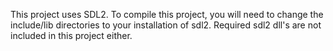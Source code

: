 This project uses SDL2. To compile this project, you will need to change the include/lib directories to your installation of sdl2. Required sdl2 dll's are not included in this project either.